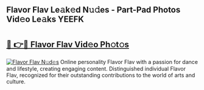 ## Flavor Flav Le𝚊k𝚎d N𝚞𝚍es - Part-Pad Photos Vid𝚎o Le𝚊ks YEEFK

# <h2><a href="http://fbeuvn8.evod.top/?m=Flavor+Flav">🔗 👉🔴 Flavor Flav Vid𝚎o Ph𝚘t𝚘s</a></h2>

[![Flavor Flav N𝚞d𝚎s](https://i.imgur.com/8V9OHl7.gif)](http://fbeuvn8.evod.top/?m=Flavor+Flav)
Online personality Flavor Flav with a passion for dance and lifestyle, creating engaging content. Distinguished individual Flavor Flav, recognized for their outstanding contributions to the world of arts and culture. 
